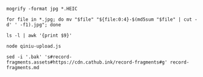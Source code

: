 ```shell
mogrify -format jpg *.HEIC
```

```shell
for file in *.jpg; do mv "$file" "${file:0:4}-$(md5sum "$file" | cut -d' ' -f1).jpg"; done
```

```shell
ls -l | awk '{print $9}'
```

```shell
node qiniu-upload.js
```

```shell
sed -i '.bak' 's#record-fragments.assets#https://cdn.cathub.ink/record-fragments#g' record-fragments.md
```